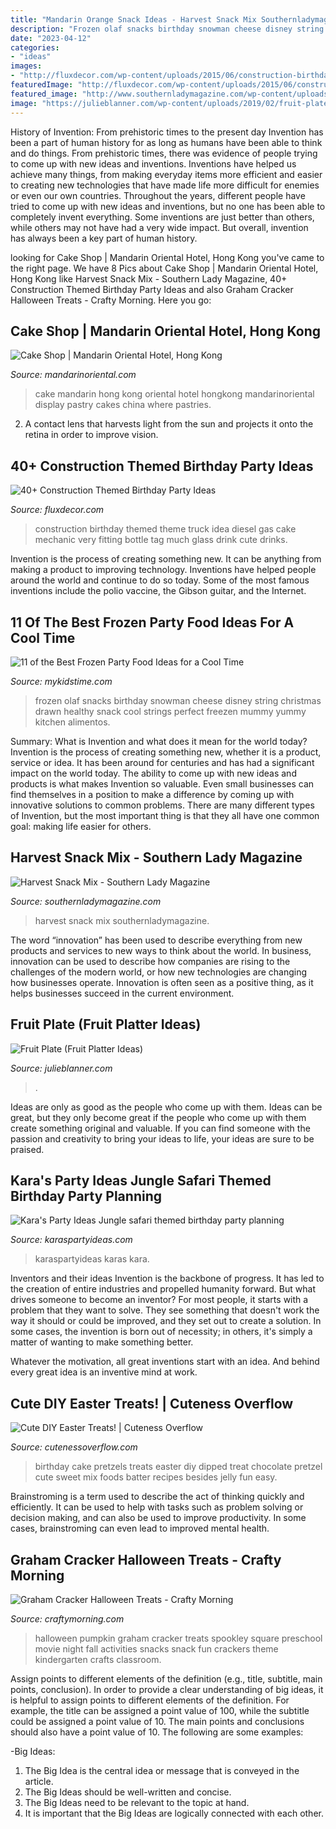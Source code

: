 ```yaml
---
title: "Mandarin Orange Snack Ideas - Harvest Snack Mix Southernladymagazine"
description: "Frozen olaf snacks birthday snowman cheese disney string christmas drawn healthy snack cool strings perfect freezen mummy yummy kitchen alimentos"
date: "2023-04-12"
categories:
- "ideas"
images:
- "http://fluxdecor.com/wp-content/uploads/2015/06/construction-birthday-party/25-construction-themed-birthday-party.jpg"
featuredImage: "http://fluxdecor.com/wp-content/uploads/2015/06/construction-birthday-party/25-construction-themed-birthday-party.jpg"
featured_image: "http://www.southernladymagazine.com/wp-content/uploads/2014/10/treatweek4.jpg"
image: "https://julieblanner.com/wp-content/uploads/2019/02/fruit-plate-3.jpg"
---
```



History of Invention: From prehistoric times to the present day
Invention has been a part of human history for as long as humans have been able to think and do things. From prehistoric times, there was evidence of people trying to come up with new ideas and inventions. Inventions have helped us achieve many things, from making everyday items more efficient and easier to creating new technologies that have made life more difficult for enemies or even our own countries. Throughout the years, different people have tried to come up with new ideas and inventions, but no one has been able to completely invent everything. Some inventions are just better than others, while others may not have had a very wide impact. But overall, invention has always been a key part of human history.

	

		
looking for Cake Shop | Mandarin Oriental Hotel, Hong Kong you've came to the right page. We have 8 Pics about Cake Shop | Mandarin Oriental Hotel, Hong Kong like Harvest Snack Mix - Southern Lady Magazine, 40+ Construction Themed Birthday Party Ideas and also Graham Cracker Halloween Treats - Crafty Morning. Here you go:
		
    
## Cake Shop | Mandarin Oriental Hotel, Hong Kong

<img loading=lazy src="https://photos.mandarinoriental.com/is/image/MandarinOriental/hong-kong-mandarin-cake-shop-24?$DetailBannerHeight$" onerror="this.onerror=null;this.src='https://tse2.mm.bing.net/th?id=OIP.TDh1Ak7clrhRGKcqrnB4XgHaE8&amp;pid=15.1';" alt="Cake Shop | Mandarin Oriental Hotel, Hong Kong">

_Source: mandarinoriental.com_

>cake mandarin hong kong oriental hotel hongkong mandarinoriental display pastry cakes china where pastries. 

	

2. A contact lens that harvests light from the sun and projects it onto the retina in order to improve vision.

    
## 40+ Construction Themed Birthday Party Ideas

<img loading=lazy src="http://fluxdecor.com/wp-content/uploads/2015/06/construction-birthday-party/25-construction-themed-birthday-party.jpg" onerror="this.onerror=null;this.src='https://tse3.mm.bing.net/th?id=OIP.ZWGq3KMhBdCd8lyDxY-5BwHaLH&amp;pid=15.1';" alt="40+ Construction Themed Birthday Party Ideas">

_Source: fluxdecor.com_

>construction birthday themed theme truck idea diesel gas cake mechanic very fitting bottle tag much glass drink cute drinks. 

	

Invention is the process of creating something new. It can be anything from making a product to improving technology. Inventions have helped people around the world and continue to do so today. Some of the most famous inventions include the polio vaccine, the Gibson guitar, and the Internet.

    
## 11 Of The Best Frozen Party Food Ideas For A Cool Time

<img loading=lazy src="https://www.mykidstime.com/wp-content/uploads/2015/01/olaf-cheesestrings.jpg" onerror="this.onerror=null;this.src='https://tse4.mm.bing.net/th?id=OIP.FtgjSruC5_yi2doMvwW3HQHaOq&amp;pid=15.1';" alt="11 of the Best Frozen Party Food Ideas for a Cool Time">

_Source: mykidstime.com_

>frozen olaf snacks birthday snowman cheese disney string christmas drawn healthy snack cool strings perfect freezen mummy yummy kitchen alimentos. 

	

Summary: What is Invention and what does it mean for the world today?
Invention is the process of creating something new, whether it is a product, service or idea. It has been around for centuries and has had a significant impact on the world today. The ability to come up with new ideas and products is what makes Invention so valuable. Even small businesses can find themselves in a position to make a difference by coming up with innovative solutions to common problems. There are many different types of Invention, but the most important thing is that they all have one common goal: making life easier for others.

    
## Harvest Snack Mix - Southern Lady Magazine

<img loading=lazy src="http://www.southernladymagazine.com/wp-content/uploads/2014/10/treatweek4.jpg" onerror="this.onerror=null;this.src='https://tse3.mm.bing.net/th?id=OIP.TjNM6SmJ872Ak0vHG33BRQHaHa&amp;pid=15.1';" alt="Harvest Snack Mix - Southern Lady Magazine">

_Source: southernladymagazine.com_

>harvest snack mix southernladymagazine. 

	

The word “innovation” has been used to describe everything from new products and services to new ways to think about the world. In business, innovation can be used to describe how companies are rising to the challenges of the modern world, or how new technologies are changing how businesses operate. Innovation is often seen as a positive thing, as it helps businesses succeed in the current environment.

    
## Fruit Plate (Fruit Platter Ideas)

<img loading=lazy src="https://julieblanner.com/wp-content/uploads/2019/02/fruit-plate-3.jpg" onerror="this.onerror=null;this.src='https://tse3.mm.bing.net/th?id=OIP.rzUnNo9TKTSsL7dFxTYFLAHaLH&amp;pid=15.1';" alt="Fruit Plate (Fruit Platter Ideas)">

_Source: julieblanner.com_

>. 

	

Ideas are only as good as the people who come up with them.
Ideas can be great, but they only become great if the people who come up with them create something original and valuable. If you can find someone with the passion and creativity to bring your ideas to life, your ideas are sure to be praised.

    
## Kara&#039;s Party Ideas Jungle Safari Themed Birthday Party Planning

<img loading=lazy src="https://www.karaspartyideas.com/wp-content/uploads/2013/05/Jungle-safari-themed-4th-birthday-party-via-Karas-Party-Ideas-KarasPartyIdeas.com-jungle-safari-zoo-party-idea.png" onerror="this.onerror=null;this.src='https://tse2.mm.bing.net/th?id=OIP.mD9UGExFkwou_do41RnChQHaLK&amp;pid=15.1';" alt="Kara&#039;s Party Ideas Jungle safari themed birthday party planning">

_Source: karaspartyideas.com_

>karaspartyideas karas kara. 

	

Inventors and their ideas
Invention is the backbone of progress. It has led to the creation of entire industries and propelled humanity forward. But what drives someone to become an inventor?
For most people, it starts with a problem that they want to solve. They see something that doesn't work the way it should or could be improved, and they set out to create a solution. In some cases, the invention is born out of necessity; in others, it's simply a matter of wanting to make something better.

Whatever the motivation, all great inventions start with an idea. And behind every great idea is an inventive mind at work.

    
## Cute DIY Easter Treats! | Cuteness Overflow

<img loading=lazy src="http://www.cutenessoverflow.com/wp-content/uploads/2014/04/birthday-cake-pretzels.jpg" onerror="this.onerror=null;this.src='https://tse1.mm.bing.net/th?id=OIP.tAB26hKnxyIdQcczQV9WvwHaKl&amp;pid=15.1';" alt="Cute DIY Easter Treats! | Cuteness Overflow">

_Source: cutenessoverflow.com_

>birthday cake pretzels treats easter diy dipped treat chocolate pretzel cute sweet mix foods batter recipes besides jelly fun easy. 

	

Brainstroming is a term used to describe the act of thinking quickly and efficiently. It can be used to help with tasks such as problem solving or decision making, and can also be used to improve productivity. In some cases, brainstroming can even lead to improved mental health.

    
## Graham Cracker Halloween Treats - Crafty Morning

<img loading=lazy src="https://www.craftymorning.com/wp-content/uploads/2016/10/graham-cracker-pumpkin-halloween-treats.jpg" onerror="this.onerror=null;this.src='https://tse3.mm.bing.net/th?id=OIP.iUuU9SAgdMZ7HpooZ8KD5wHaJ3&amp;pid=15.1';" alt="Graham Cracker Halloween Treats - Crafty Morning">

_Source: craftymorning.com_

>halloween pumpkin graham cracker treats spookley square preschool movie night fall activities snacks snack fun crackers theme kindergarten crafts classroom. 

	

Assign points to different elements of the definition (e.g., title, subtitle, main points, conclusion).
In order to provide a clear understanding of big ideas, it is helpful to assign points to different elements of the definition. For example, the title can be assigned a point value of 100, while the subtitle could be assigned a point value of 10. The main points and conclusions should also have a point value of 10. 
The following are some examples: 

-Big Ideas: 
1) The Big Idea is the central idea or message that is conveyed in the article. 
2) The Big Ideas should be well-written and concise. 
3) The Big Ideas need to be relevant to the topic at hand. 
4) It is important that the Big Ideas are logically connected with each other.

